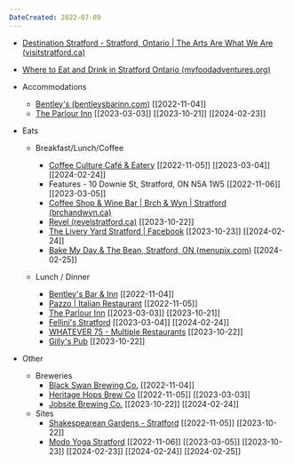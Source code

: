 ```yaml
---
DateCreated: 2022-07-09
---
```


- [Destination Stratford - Stratford, Ontario | The Arts Are What We Are (visitstratford.ca)](https://visitstratford.ca/)
- [Where to Eat and Drink in Stratford Ontario (myfoodadventures.org)](https://www.myfoodadventures.org/post/where-to-eat-and-drink-in-stratford-ontario)

- Accommodations
	- [Bentley's (bentleysbarinn.com)](https://www.bentleysbarinn.com/Lofts99) [[2022-11-04]]
	- [The Parlour Inn](https://www.theparlour.ca/) [[2023-03-03]] [[2023-10-21]] [[2024-02-23]]

- Eats
	- Breakfast/Lunch/Coffee
		- [Coffee Culture Café & Eatery](https://www.coffeeculturecafe.com/) [[2022-11-05]] [[2023-03-04]] [[2024-02-24]]
		- Features - 10 Downie St, Stratford, ON N5A 1W5 [[2022-11-06]] [[2023-03-05]]
		- [Coffee Shop & Wine Bar | Brch & Wyn | Stratford (brchandwyn.ca)](https://www.brchandwyn.ca/)
		- [Revel (revelstratford.ca)](https://revelstratford.ca/) [[2023-10-22]]
		- [The Livery Yard Stratford | Facebook](https://www.facebook.com/theliveryyardstratford/about) [[2023-10-23]] [[2024-02-24]]
		- [Bake My Day & The Bean, Stratford, ON (menupix.com)](https://www.menupix.com/ontario/restaurants/32870727/Bake-My-Day-and-The-Bean-Stratford-ON) [[2024-02-25]]
	
	- Lunch / Dinner
		- [Bentley's Bar & Inn](https://www.bentleysbarinn.com/Default) [[2022-11-04]]
		- [Pazzo | Italian Restaurant](https://www.pazzo.ca/) [[2022-11-05]]
		- [The Parlour Inn](https://www.theparlour.ca/) [[2023-03-03]] [[2023-10-21]]
		- [Fellini's Stratford](https://www.fellinisstratford.com/default.aspx) [[2023-03-04]] [[2024-02-24]]
		- [WHATEVER 75 - Multiple Restaurants](https://www.whatever75.com/) [[2023-10-22]]
		- [Gilly's Pub](https://www.gillyspubhouse.online/) [[2023-10-22]]

- Other
	- Breweries
		- [Black Swan Brewing Co.](https://blackswanbrewing.ca/) [[2022-11-04]]
		- [Heritage Hops Brew Co](https://heritagehopsbrew.com/) [[2022-11-05]] [[2023-03-03]]
		- [Jobsite Brewing Co.](https://www.jobsitebrewing.ca/) [[2023-10-22]] [[2024-02-24]]
	- Sites
		- [Shakespearean Gardens - Stratford](https://movernie.com/shakespearean-gardens-stratford-ontario-canada-ontario-travel-series/) [[2022-11-05]] [[2023-10-22]]
		- [Modo Yoga Stratford](https://modoyoga.com/stratford/join/class-schedule/) [[2022-11-06]] [[2023-03-05]] [[2023-10-23]] [[2024-02-23]] [[2024-02-24]] [[2024-02-25]]
